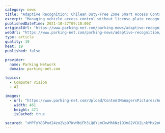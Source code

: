 ```yaml
---
category: news
title: "Adaptive Recognition: Chilean Duty-Free Zone Smart Access Control With AR Cameras"
excerpt: "Managing vehicle access control without license plate recognition can be challenging. Doing so for an area as big as a small city is close to impossible. BTCO S.A. opted for Adaptive Recognition ANPR/ALPR cameras in order to make an already complex"
publishedDateTime: 2021-10-27T09:18:00Z
originalUrl: "https://www.parking-net.com/parking-news/adaptive-recognition/chilean-duty-free-zone-smart-access-control-with-ar-cameras"
webUrl: "https://www.parking-net.com/parking-news/adaptive-recognition/chilean-duty-free-zone-smart-access-control-with-ar-cameras"
type: article
quality: 19
heat: 19
published: false

provider:
  name: Parking Network
  domain: parking-net.com

topics:
  - Computer Vision
  - AI

images:
  - url: "https://www.parking-net.com/Upload/ContentManagersPictures/AdaptiveRecognition/AdaptiveCamera.PNG"
    width: 461
    height: 471
    isCached: true

secured: "xMPFyY8BPud24zo2VpO7WvMbiFh3LQ8YLmCkwMhkNz1OJm82VCU2LnkYMx2o0aJ7uI8eh4okoheYR0LbPdlYIfdWPjU2lhHrTNgTshEy71fH3Mw2IAk7HdNB9fK20mhDovQ4XKEVEzdbYGB80EmyVLNQYw8MBcFsfERxueuhg4XcR3gj20lN6IwN7e4Ta2Xv1fJwTuGxORm+g6zcY0JHPc3eoXo9ryygTdr1d8t6mBFM/MmKN07yk0UQV0oH4aDEedER7xCAIDZ5EXR7fVmQeCb5d8ooYlHTPkC84z2kOzMS9g9FgA7g5lVYyaORMrJ5ovdDygicBdmCeMWCvfMVR1msoa7DghKwI1bEC+8a0Zg=;uOQ9xJju7EhABmuZSpQV3g=="
---
```


